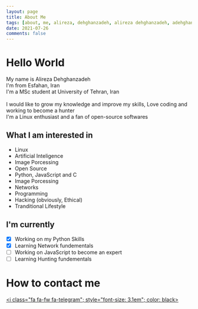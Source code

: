 ```yaml
---
layout: page
title: About Me
tags: [about, me, alireza, dehghanzadeh, alireza dehghanzadeh, adehghanzadeh]
date: 2021-07-26
comments: false
---
```

    
# Hello World
My name is Alireza Dehghanzadeh<br>
I'm from Esfahan, Iran<br>
I'm a MSc student at University of Tehran, Iran<br><br>
I would like to grow my knowledge and improve my skills, Love coding and working to become a hunter<br>
I'm a Linux enthusiast and a fan of open-source softwares<br>

## What I am interested in
* Linux
* Artificial Inteligence
* Image Porcessing
* Open Source
* Python, JavaScript and C
* Image Porcessing
* Networks
* Programming
* Hacking (obviously, Ethical)
* Tranditional Lifestyle

## I'm currently
- [x]    Working on my Python Skills
- [x]    Learning Network fundementals
- [ ]    Working on JavaScript to become an expert
- [ ]    Learning Hunting fundementals

# How to contact me
<div markdown="0"><a href="http://telegram.me/DehghanzadehBot" class="btn btn-info"><i class="fa fa-fw fa-telegram" style="font-size: 2.05em;"></i></a></div>

<a href="http://telegram.me/DehghanzadehBot"><i class="fa fa-fw fa-telegram"; style="font-size: 3.1em"; color: black></i></a>
